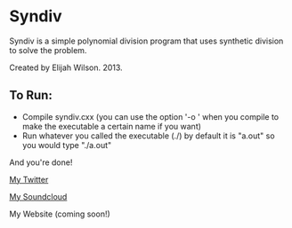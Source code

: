 # Syndiv

Syndiv is a simple polynomial division program that uses synthetic division to solve the problem.

Created by Elijah Wilson. 2013.

## To Run:

* Compile syndiv.cxx (you can use the option '-o <filename>' when you compile to make the executable a certain name if you want)
* Run whatever you called the executable (./<filename>) by default it is "a.out" so you would type "./a.out"

And you're done!

[My Twitter](https://twitter.com/daetam)

[My Soundcloud](https://soundcloud.com/daetam)

My Website (coming soon!)